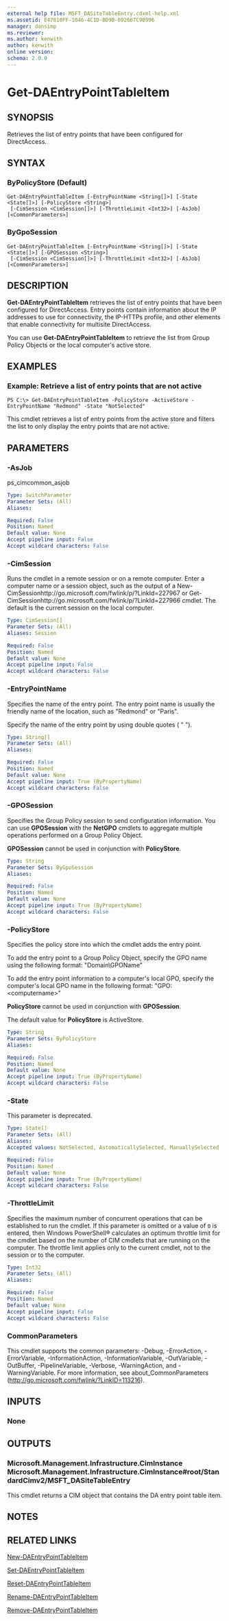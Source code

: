 ```yaml
---
external help file: MSFT_DASiteTableEntry.cdxml-help.xml
ms.assetid: E47810FF-1046-4C1D-BD9B-692667C9B996
manager: dansimp
ms.reviewer:
ms.author: kenwith
author: kenwith
online version: 
schema: 2.0.0
---
```


# Get-DAEntryPointTableItem

## SYNOPSIS
Retrieves the list of entry points that have been configured for DirectAccess.

## SYNTAX

### ByPolicyStore (Default)
```
Get-DAEntryPointTableItem [-EntryPointName <String[]>] [-State <State[]>] [-PolicyStore <String>]
 [-CimSession <CimSession[]>] [-ThrottleLimit <Int32>] [-AsJob] [<CommonParameters>]
```

### ByGpoSession
```
Get-DAEntryPointTableItem [-EntryPointName <String[]>] [-State <State[]>] [-GPOSession <String>]
 [-CimSession <CimSession[]>] [-ThrottleLimit <Int32>] [-AsJob] [<CommonParameters>]
```

## DESCRIPTION
**Get-DAEntryPointTableItem** retrieves the list of entry points that have been configured for DirectAccess. 
Entry points contain information about the IP addresses to use for connectivity, the IP-HTTPs profile, and other elements that enable connectivity for multisite DirectAccess.

You can use **Get-DAEntryPointTableItem** to retrieve the list from Group Policy Objects or the local computer's active store.

## EXAMPLES

### Example: Retrieve a list of entry points that are not active
```
PS C:\> Get-DAEntryPointTableItem -PolicyStore -ActiveStore -EntryPointName "Redmond" -State "NotSelected"
```

This cmdlet retrieves a list of entry points from the active store and filters the list to only display the entry points that are not active.

## PARAMETERS

### -AsJob
ps_cimcommon_asjob

```yaml
Type: SwitchParameter
Parameter Sets: (All)
Aliases: 

Required: False
Position: Named
Default value: None
Accept pipeline input: False
Accept wildcard characters: False
```

### -CimSession
Runs the cmdlet in a remote session or on a remote computer.
Enter a computer name or a session object, such as the output of a New-CimSessionhttp://go.microsoft.com/fwlink/p/?LinkId=227967 or Get-CimSessionhttp://go.microsoft.com/fwlink/p/?LinkId=227966 cmdlet.
The default is the current session on the local computer.

```yaml
Type: CimSession[]
Parameter Sets: (All)
Aliases: Session

Required: False
Position: Named
Default value: None
Accept pipeline input: False
Accept wildcard characters: False
```

### -EntryPointName
Specifies the name of the entry point.
The entry point name is usually the friendly name of the location, such as "Redmond" or "Paris".

Specify the name of the entry point by using double quotes ( " ").

```yaml
Type: String[]
Parameter Sets: (All)
Aliases: 

Required: False
Position: Named
Default value: None
Accept pipeline input: True (ByPropertyName)
Accept wildcard characters: False
```

### -GPOSession
Specifies the Group Policy session to send configuration information.
You can use **GPOSession** with the **NetGPO** cmdlets to aggregate multiple operations performed on a Group Policy Object.

**GPOSession** cannot be used in conjunction with **PolicyStore**.

```yaml
Type: String
Parameter Sets: ByGpoSession
Aliases: 

Required: False
Position: Named
Default value: None
Accept pipeline input: True (ByPropertyName)
Accept wildcard characters: False
```

### -PolicyStore
Specifies the policy store into which the cmdlet adds the entry point.

To add the entry point to a Group Policy Object, specify the GPO name using the following format: "Domain\GPOName"

To add the entry point information to a computer's local GPO, specify the computer's local GPO name in the following format: "GPO:\<computername\>"

**PolicyStore** cannot be used in conjunction with **GPOSession**.

The default value for **PolicyStore** is ActiveStore.

```yaml
Type: String
Parameter Sets: ByPolicyStore
Aliases: 

Required: False
Position: Named
Default value: None
Accept pipeline input: True (ByPropertyName)
Accept wildcard characters: False
```

### -State
This parameter is deprecated.

```yaml
Type: State[]
Parameter Sets: (All)
Aliases: 
Accepted values: NotSelected, AutomaticallySelected, ManuallySelected

Required: False
Position: Named
Default value: None
Accept pipeline input: True (ByPropertyName)
Accept wildcard characters: False
```

### -ThrottleLimit
Specifies the maximum number of concurrent operations that can be established to run the cmdlet.
If this parameter is omitted or a value of `0` is entered, then Windows PowerShell® calculates an optimum throttle limit for the cmdlet based on the number of CIM cmdlets that are running on the computer.
The throttle limit applies only to the current cmdlet, not to the session or to the computer.

```yaml
Type: Int32
Parameter Sets: (All)
Aliases: 

Required: False
Position: Named
Default value: None
Accept pipeline input: False
Accept wildcard characters: False
```

### CommonParameters
This cmdlet supports the common parameters: -Debug, -ErrorAction, -ErrorVariable, -InformationAction, -InformationVariable, -OutVariable, -OutBuffer, -PipelineVariable, -Verbose, -WarningAction, and -WarningVariable. For more information, see about_CommonParameters (http://go.microsoft.com/fwlink/?LinkID=113216).

## INPUTS

### None

## OUTPUTS

### Microsoft.Management.Infrastructure.CimInstance Microsoft.Management.Infrastructure.CimInstance#root/StandardCimv2/MSFT_DASiteTableEntry
This cmdlet returns a CIM object that contains the DA entry point table item.

## NOTES

## RELATED LINKS

[New-DAEntryPointTableItem](./New-DAEntryPointTableItem.md)

[Set-DAEntryPointTableItem](./Set-DAEntryPointTableItem.md)

[Reset-DAEntryPointTableItem](./Reset-DAEntryPointTableItem.md)

[Rename-DAEntryPointTableItem](./Rename-DAEntryPointTableItem.md)

[Remove-DAEntryPointTableItem](./Remove-DAEntryPointTableItem.md)
